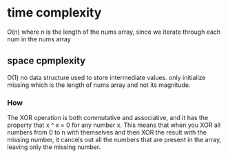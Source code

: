 # time complexity

O(n) where n is the length of the nums array, since we iterate through each num in the nums array

## space cpmplexity

O(1) no data structure used to store intermediate values. only initialize missing which is the length of nums array and not its magnitude.

### How

The XOR operation is both commutative and associative, and it has the property that x ^ x = 0 for any number x. This means that when you XOR all numbers from 0 to n with themselves and then XOR the result with the missing number, it cancels out all the numbers that are present in the array, leaving only the missing number.
